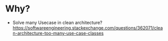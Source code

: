 # Why?

- Solve many Usecase in clean architecture? <https://softwareengineering.stackexchange.com/questions/362071/clean-architecture-too-many-use-case-classes>
